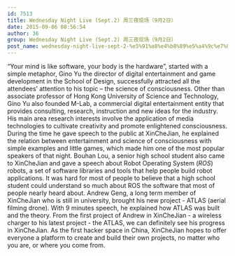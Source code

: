 ```yaml
---
id: 7513
title: Wednesday Night Live (Sept.2) 周三夜现场（9月2日）
date: 2015-09-06 08:56:54
author: 36
group: Wednesday Night Live (Sept.2) 周三夜现场（9月2日）
post_name: wednesday-night-live-sept-2-%e5%91%a8%e4%b8%89%e5%a4%9c%e7%8e%b0%e5%9c%ba%ef%bc%889%e6%9c%882%e6%97%a5%ef%bc%89
---
```


“Your mind is like software, your body is the hardware”, started with a simple metaphor, Gino Yu the director of digital entertainment and game development in the School of Design, successfully attracted all the attendees’ attention to his topic – the science of consciousness. Other than associate professor of Hong Kong University of Science and Technology, Gino Yu also founded M-Lab, a commercial digital entertainment entity that provides consulting, research, instruction and new ideas for the industry. His main area research interests involve the application of media technologies to cultivate creativity and promote enlightened consciousness. During the time he gave speech to the public at XinCheJian, he explained the relation between entertainment and science of consciousness with simple examples and little games, which made him one of the most popular speakers of that night. Bouhan Lou, a senior high school student also came to XinCheJian and gave a speech about Robot Operating System (_ROS_) robots, a set of software libraries and tools that help people build robot applications. It was hard for most of people to believe that a high school student could understand so much about ROS the software that most of people nearly heard about. Andrew Geng, a long term member of XinCheJian who is still in university, brought his new project - ATLAS (aerial filming drone). With 9 minutes speech, he explained how ATLAS was built and the theory. From the first project of Andrew in XinCheJian - a wireless charger to his latest project - the ATLAS, we can definitely see his progress in XinCheJian. As the first hacker space in China, XinCheJian hopes to offer everyone a platform to create and build their own projects, no matter who you are, or where you come from.